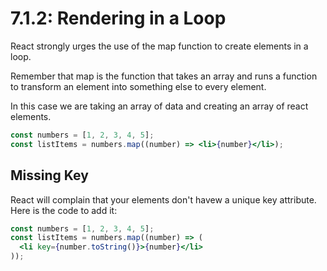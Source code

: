 # 7.1.2: Rendering in a Loop

React strongly urges the use of the map function to create elements in a loop.

Remember that map is the function that takes an array and runs a function to transform an element into something else to every element.

In this case we are taking an array of data and creating an array of react elements.

```jsx
const numbers = [1, 2, 3, 4, 5];
const listItems = numbers.map((number) => <li>{number}</li>);
```

## Missing Key

React will complain that your elements don't havew a unique key attribute. Here is the code to add it:

```jsx
const numbers = [1, 2, 3, 4, 5];
const listItems = numbers.map((number) => (
  <li key={number.toString()}>{number}</li>
));
```
